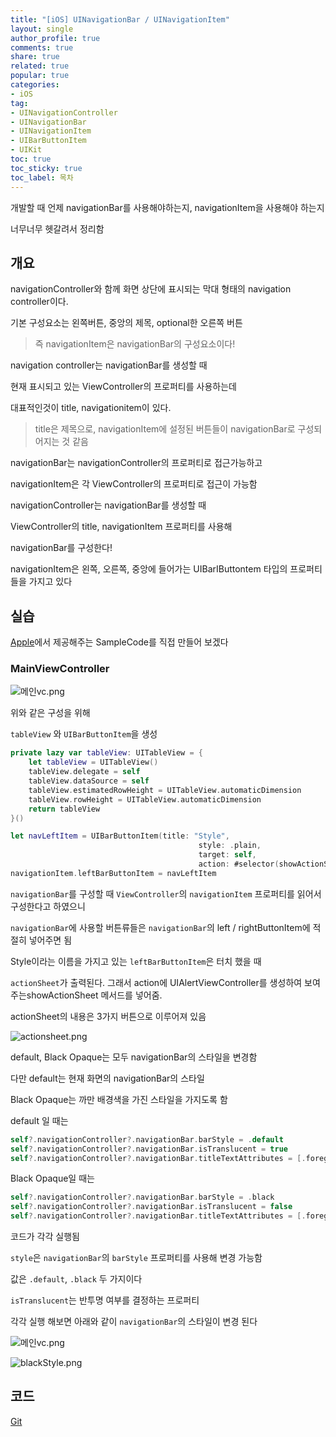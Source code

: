 ```yaml
---
title: "[iOS] UINavigationBar / UINavigationItem"
layout: single
author_profile: true
comments: true
share: true
related: true
popular: true
categories:
- iOS
tag:
- UINavigationController
- UINavigationBar
- UINavigationItem
- UIBarButtonItem
- UIKit
toc: true
toc_sticky: true
toc_label: 목차
---
```

개발할 때 언제 navigationBar를 사용해야하는지, navigationItem을 사용해야 하는지

너무너무 헷갈려서 정리함

## 개요

navigationController와 함께 화면 상단에 표시되는 막대 형태의 navigation controller이다.

기본 구성요소는 왼쪽버튼, 중앙의 제목, optional한 오른쪽 버튼

> 즉 navigationItem은 navigationBar의 구성요소이다!
> 

navigation controller는 navigationBar를 생성할 때 

현재 표시되고 있는 ViewController의 프로퍼티를 사용하는데

대표적인것이 title, navigationitem이 있다.

> title은 제목으로, navigationItem에 설정된 버튼들이 navigationBar로 구성되어지는 것 같음
> 

navigationBar는 navigationController의 프로퍼티로 접근가능하고

navigationItem은 각 ViewController의 프로퍼티로 접근이 가능함

navigationController는 navigationBar를 생성할 때

ViewController의 title, navigationItem 프로퍼티를 사용해 

navigationBar를 구성한다!

navigationItem은 왼쪽, 오른쪽, 중앙에 들어가는 UIBarIButtontem 타입의 프로퍼티들을 가지고 있다

## 실습

[Apple](https://developer.apple.com/documentation/uikit/uinavigationcontroller/customizing_your_app_s_navigation_bar)에서 제공해주는 SampleCode를 직접 만들어 보겠다

### MainViewController

![메인vc.png](/assets/images/Posts/iOS/2021-11-18-uinavigationbar/메인vc.png)

위와 같은 구성을 위해

`tableView` 와 `UIBarButtonItem`을 생성

```swift
private lazy var tableView: UITableView = {
	let tableView = UITableView()
	tableView.delegate = self
	tableView.dataSource = self
	tableView.estimatedRowHeight = UITableView.automaticDimension
	tableView.rowHeight = UITableView.automaticDimension
	return tableView
}()
```

```swift
let navLeftItem = UIBarButtonItem(title: "Style",
                                          style: .plain,
                                          target: self,
                                          action: #selector(showActionSheet))
navigationItem.leftBarButtonItem = navLeftItem
```

`navigationBar`를 구성할 때 `ViewController`의 `navigationItem` 프로퍼티를 읽어서 구성한다고 하였으니

`navigationBar`에 사용할 버튼류들은 `navigationBar`의 left / rightButtonItem에 적절히 넣어주면 됨

Style이라는 이름을 가지고 있는 `leftBarButtonItem`은 터치 했을 때

`actionSheet`가 출력된다. 그래서 action에 UIAlertViewController를 생성하여 보여주는showActionSheet 메서드를 넣어줌.

actionSheet의 내용은 3가지 버튼으로 이루어져 있음

![actionsheet.png](/assets/images/Posts/iOS/2021-11-18-uinavigationbar/actionsheet.png)

default, Black Opaque는 모두 navigationBar의 스타일을 변경함

다만 default는 현재 화면의 navigationBar의 스타일

Black Opaque는 까만 배경색을 가진 스타일을 가지도록 함

default 일 때는

```swift
self?.navigationController?.navigationBar.barStyle = .default
self?.navigationController?.navigationBar.isTranslucent = true
self?.navigationController?.navigationBar.titleTextAttributes = [.foregroundColor: UIColor.black]
```

Black Opaque일 때는 

```swift
self?.navigationController?.navigationBar.barStyle = .black
self?.navigationController?.navigationBar.isTranslucent = false
self?.navigationController?.navigationBar.titleTextAttributes = [.foregroundColor: UIColor.white]
```

코드가 각각 실행됨

`style`은 `navigationBar`의 `barStyle` 프로퍼티를 사용해 변경 가능함

값은 `.default`, `.black` 두 가지이다

`isTranslucent`는 반투명 여부를 결정하는 프로퍼티

각각 실행 해보면 아래와 같이 `navigationBar`의 스타일이 변경 된다

![메인vc.png](/assets/images/Posts/iOS/2021-11-18-uinavigationbar/메인vc.png)

![blackStyle.png](/assets/images/Posts/iOS/2021-11-18-uinavigationbar/blackStyle.png)

## 코드

[Git](https://github.com/sweetfood-dev/iOSTutorialProject/tree/main/NavigationTutorial)
